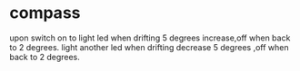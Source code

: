 # compass
upon switch on to light led when drifting 5 degrees increase,off when back to 2 degrees. light another led when drifting decrease 5 degrees ,off when back to 2 degrees.
